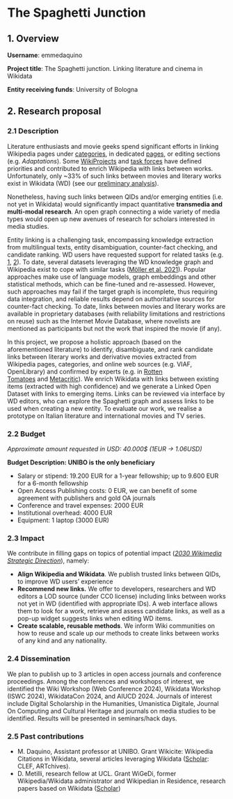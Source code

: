# The Spaghetti Junction


## 1. Overview

**Username**: emmedaquino

**Project title**: The Spaghetti junction. Linking literature and cinema in Wikidata

**Entity receiving funds**: University of Bologna

## 2. Research proposal

### 2.1 Description

Literature enthusiasts and movie geeks spend significant efforts in linking Wikipedia pages under [categories](https://en.wikipedia.org/wiki/Category:Lists_of_films_based_on_books), in dedicated [pages](https://en.wikipedia.org/wiki/List_of_films_based_on_film_books), or editing sections (e.g. *Adaptations*). Some [WikiProjects](https://en.wikipedia.org/wiki/Wikipedia:WikiProject_Film/Films_based_on_books/Worklist) and [task forces](https://wiki.alquds.edu/?query=Wikipedia:WikiProject_Film) have defined priorities and contributed to enrich Wikipedia with links between works. Unfortunately, only ~33% of such links between movies and literary works exist in Wikidata (WD) (see our [preliminary analysis](https://github.com/tommasobattisti/TheSpaghettiJunction.git)). 

Nonetheless, having such links between QIDs and/or emerging entities (i.e. not yet in Wikidata) would significantly impact quantitative **transmedia and multi-modal research**. An open graph connecting a wide variety of media types would open up new avenues of research for scholars interested in media studies.

Entity linking is a challenging task, encompassing knowledge extraction from multilingual texts, entity disambiguation, counter-fact checking, and candidate ranking. WD users have requested support for related tasks (e.g. [1](https://meta.wikimedia.org/wiki/Community_Wishlist_Survey_2022/Wikidata/Import_references_from_wikipedia), [2](https://meta.wikimedia.org/wiki/Community_Wishlist_Survey_2021/Bots_and_gadgets/Importing_data_from_IMDb)). To date, several datasets leveraging the WD knowledge graph and Wikipedia exist to cope with similar tasks ([Möller et al. 2021](https://arxiv.org/pdf/2112.01989.pdf)). Popular approaches make use of language models, graph embeddings and other statistical methods, which can be fine-tuned and re-assessed. However, such approaches may fail if the target graph is incomplete, thus requiring data integration, and reliable results depend on authoritative sources for counter-fact checking. To date, links between movies and literary works are available in proprietary databases (with reliability limitations and restrictions on reuse) such as the Internet Movie Database, where novelists are mentioned as participants but not the work that inspired the movie (if any).

In this project, we propose a holistic approach (based on the aforementioned literature) to identify, disambiguate, and rank candidate links between literary works and derivative movies extracted from Wikipedia pages, categories, and online web sources (e.g. VIAF, OpenLibrary) and confirmed by experts (e.g. in [Rotten Tomatoes](https://en.wikipedia.org/wiki/Rotten_Tomatoes) and [Metacritic](https://en.wikipedia.org/wiki/Metacritic)). We enrich Wikidata with links between existing items (extracted with high confidence) and we generate a Linked Open Dataset with links to emerging items. Links can be reviewed via interface by WD editors, who can explore the Spaghetti graph and assess links to be used when creating a new entity. To evaluate our work, we realise a prototype on Italian literature and international movies and TV series.

### 2.2 Budget

*Approximate amount requested in USD: 40.000$ (1EUR → 1.06USD)*

**Budget Description:  UNIBO is the only beneficiary**

- Salary or stipend: 19.200 EUR for a 1-year fellowship; up to 9.600 EUR for a 6-month fellowship
- Open Access Publishing costs: 0 EUR, we can benefit of some agreement with publishers and gold OA journals
- Conference and travel expenses: 2000 EUR
- Institutional overhead: 4000 EUR
- Equipment: 1 laptop (3000 EUR)

### 2.3 Impact

We contribute in filling gaps on topics of potential impact (*[2030 Wikimedia Strategic Direction](https://meta.wikimedia.org/wiki/Strategy/Wikimedia_movement/2018-20/Recommendations)*), namely:

- **Align Wikipedia and Wikidata**. We publish trusted links between QIDs, to improve WD users’ experience
- **Recommend new links.** We offer to developers, researchers and WD editors a LOD source (under CC0 license) including links between works not yet in WD (identified with appropriate IDs). A web interface allows them to look for a work, retrieve and assess candidate links, as well as a pop-up widget suggests links when editing WD items.
- **Create scalable, reusable methods**. We inform Wiki communities on how to reuse and scale up our methods to create links between works of any kind and any nationality.

### 2.4 Dissemination

We plan to publish up to 3 articles in open access journals and conference proceedings. Among the conferences and workshops of interest, we identified the Wiki Workshop (Web Conference 2024), Wikidata Workshop (ISWC 2024), WikidataCon 2024, and AIUCD 2024. Journals of interest include Digital Scholarship in the Humanities, Umanistica Digitale, Journal On Computing and Cultural Heritage and journals on media studies to be identified. Results will be presented in seminars/hack days.

### 2.5 Past contributions

- M. Daquino, Assistant professor at UNIBO. Grant Wikicite: Wikipedia Citations in Wikidata, several articles leveraging Wikidata ([Scholar](https://scholar.google.it/citations?user=HomzePYAAAAJ&hl=it): CLEF, ARTchives).
- D. Metilli, research fellow at UCL. Grant WiGeDi, former Wikipedia/Wikidata administrator and Wikipedian in Residence, research papers based on Wikidata ([Scholar](https://scholar.google.com/citations?user=SFvyNLIAAAAJ&hl=en&oi=ao))


